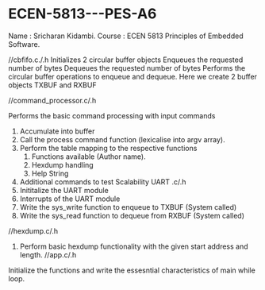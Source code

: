 # ECEN-5813---PES-A6

Name : Sricharan Kidambi.
Course : ECEN 5813 Principles of Embedded Software.

//cbfifo.c./.h
Initializes 2 circular buffer objects
Enqueues the requested number of bytes
Dequeues the requested number of bytes
Performs the circular buffer operations to enqueue and dequeue. Here we create 2 buffer objects TXBUF and RXBUF

//command_processor.c/.h

Performs the basic command processing with input commands
1.	Accumulate into buffer
2.	Call the process command function (lexicalise into argv array).
3.	Perform the table mapping to the respective functions
	1.	Functions available (Author name).
	2.	Hexdump handling
	3.	Help String
4.	Additional commands to test Scalability	
UART .c/.h
1.	Inititalize the UART module
2.	Interrupts of the UART module
3.	Write the sys_write function to enqueue to TXBUF (System called)
4.	Write the sys_read function to dequeue from RXBUF (System called)

//hexdump.c/.h

1.	Perform basic hexdump functionality with the given start address and length.
//app.c/.h

Initialize the functions and write the essesntial characteristics of main while loop.
